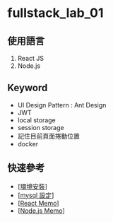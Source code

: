 # fullstack_lab_01

## 使用語言
1. React JS
2. Node.js

## Keyword
* UI Design Pattern : Ant Design  
* JWT  
* local storage  
* session storage  
* 記住目前頁面捲動位置
* docker

## 快速參考
* [[環境安裝](./memo_env_install.md)]
* [[mysql 設定](./memo_mysql.md)]
* [[React Memo](./memo_react.md)]
* [[Node.js Memo](./memo_node_js.md)]
